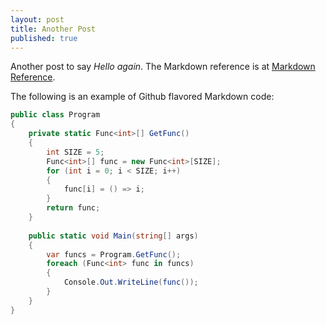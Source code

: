 ```yaml
---
layout: post
title: Another Post
published: true
---
```


Another post to say *Hello again*.  The Markdown reference is at [Markdown Reference](http://daringfireball.net/projects/markdown/).


The following is an example of Github flavored Markdown code:

``` csharp
public class Program
{
	private static Func<int>[] GetFunc()
	{
		int SIZE = 5;
		Func<int>[] func = new Func<int>[SIZE];
		for (int i = 0; i < SIZE; i++)
		{
			func[i] = () => i;
		}
		return func;
	}
	
	public static void Main(string[] args)
	{
		var funcs = Program.GetFunc();
		foreach (Func<int> func in funcs)
		{
			Console.Out.WriteLine(func());
		}          
	}
}
```
